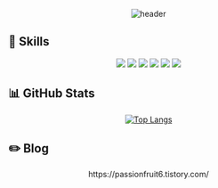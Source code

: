 <div align="center">

![header](https://capsule-render.vercel.app/api?type=cylinder&color=b5d8f8&height=150&section=header&text=Mia's%20GitHub&fontColor=ffffff&fontSize=70&animation=fadeIn&fontAlignY=55)

</div>
 

<h2>📎 Skills</h2>

<div align="center">
<img src="https://img.shields.io/badge/HTML-E34F26?style=for-the-badge&logo=html5&logoColor=white">
<img src="https://img.shields.io/badge/CSS-1572B6?style=for-the-badge&logo=css3&logoColor=white">
<img src="https://img.shields.io/badge/JavaScript-F7DF1E?style=for-the-badge&logo=javascript&logoColor=white">
<img src="https://img.shields.io/badge/React-61DAF8?style=for-the-badge&logo=React&logoColor=white">
<img src="https://img.shields.io/badge/typescript-3178C6?style=for-the-badge&logo=typescript&logoColor=white">
<img src="https://img.shields.io/badge/github-181717?style=for-the-badge&logo=github&logoColor=white"> 
</div>

<h2>📊 GitHub Stats</h2>
<div align="center">

[![Top Langs](https://github-readme-stats.vercel.app/api/top-langs/?username=Passionhruit&layout=compact)](https://github.com/anuraghazra/github-readme-stats)
</div>

<h2>✏️ Blog</h2>

<div align="center">
  https://passionfruit6.tistory.com/
</div>
